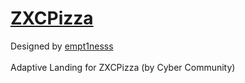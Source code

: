 # <a href="https://afoninis.github.io/ZXCPizza/">ZXCPizza</a>
<span>Designed by <a href="https://github.com/empt1nesss">empt1nesss</a></span><br /><br />
Adaptive Landing for ZXCPizza (by Cyber Community)

